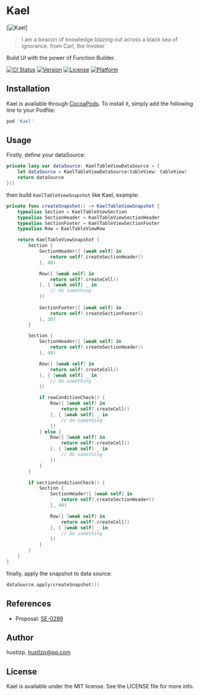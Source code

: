 # Kael

[![Kael](https://static.wikia.nocookie.net/dota2_gamepedia/images/7/7d/Invoker_minimap_icon.png/revision/latest/scale-to-width-down/32?cb=20120717000939)]

> I am a beacon of knowledge blazing out across a black sea of ignorance.
> from Carl, the Invoker

Build UI with the power of Function Builder.

[![CI Status](https://img.shields.io/travis/hustlzp/Kael.svg?style=flat)](https://travis-ci.org/hustlzp/Kael)
[![Version](https://img.shields.io/cocoapods/v/Kael.svg?style=flat)](https://cocoapods.org/pods/Kael)
[![License](https://img.shields.io/cocoapods/l/Kael.svg?style=flat)](https://cocoapods.org/pods/Kael)
[![Platform](https://img.shields.io/cocoapods/p/Kael.svg?style=flat)](https://cocoapods.org/pods/Kael)

## Installation

Kael is available through [CocoaPods](https://cocoapods.org). To install
it, simply add the following line to your Podfile:

```ruby
pod 'Kael'
```

## Usage

Firstly, define your dataSource:

```swift
private lazy var dataSource: KaelTableViewDataSource = {
    let dataSource = KaelTableViewDataSource(tableView: tableView)
    return dataSource
}()
```

then build `KaelTableViewSnapshot` like Kael, example:

```swift
private func createSnapshot() -> KaelTableViewSnapshot {
    typealias Section = KaelTableViewSection
    typealias SectionHeader = KaelTableViewSectionHeader
    typealias SectionFooter = KaelTableViewSectionFooter
    typealias Row = KaelTableViewRow

    return KaelTableViewSnapshot {
        Section {
            SectionHeader({ [weak self] in
                return self?.createSectionHeader()
            }, 40)

            Row({ [weak self] in
                return self?.createCell()
            }, { [weak self] _ in
                // do something
            })
            
            SectionFooter({ [weak self] in
                return self?.createSectionFooter()
            }, 20)
        }

        Section {
            SectionHeader({ [weak self] in
                return self?.createSectionHeader()
            }, 40)

            Row({ [weak self] in
                return self?.createCell()
            }, { [weak self] _ in
                // do something
            })

            if rowConditionCheck() {
                Row({ [weak self] in
                    return self?.createCell()
                }, { [weak self] _ in
                    // do something
                })
            } else {
                Row({ [weak self] in
                    return self?.createCell()
                }, { [weak self] _ in
                    // do something
                })
            }
        }

        if sectionConditionCheck() {
            Section {
                SectionHeader({ [weak self] in
                    return self?.createSectionHeader()
                }, 40)

                Row({ [weak self] in
                    return self?.createCell()
                }, { [weak self] _ in
                    // do something
                })
            }
        } 
    }
}
```

finally, apply the snapshot to data source:

```swift
dataSource.apply(createSnapshot())
```

## References

* Proposal: [SE-0289](https://github.com/apple/swift-evolution/blob/main/proposals/0289-result-builders.md)

## Author

hustlzp, hustlzp@qq.com

## License

Kael is available under the MIT license. See the LICENSE file for more info.
